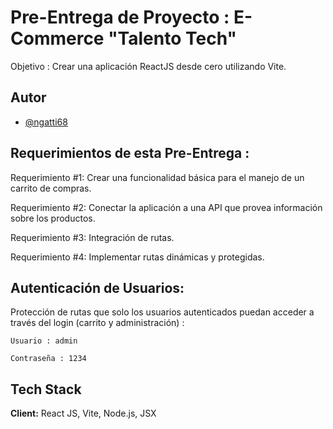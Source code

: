 # Pre-Entrega de Proyecto : E-Commerce "Talento Tech"

Objetivo : Crear una aplicación ReactJS desde cero utilizando Vite.




## Autor

- [@ngatti68](https://github.com/ngatti68)




## Requerimientos de esta Pre-Entrega :

Requerimiento #1: Crear una funcionalidad básica para el manejo de un carrito de compras. 

Requerimiento #2: Conectar la aplicación a una API que provea información sobre los productos. 

Requerimiento #3: Integración de rutas. 

Requerimiento #4: Implementar rutas dinámicas y protegidas.




## Autenticación de Usuarios:

Protección de rutas que solo los usuarios autenticados puedan acceder a través del login
(carrito y administración) :

`Usuario : admin`

`Contraseña : 1234`


## Tech Stack

**Client:** React JS, Vite, Node.js, JSX